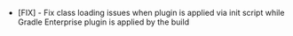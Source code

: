 - [FIX] - Fix class loading issues when plugin is applied via init script while Gradle Enterprise plugin is applied by the build
